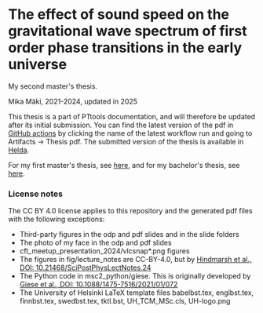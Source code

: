 # The effect of sound speed on the gravitational wave spectrum of first order phase transitions in the early universe

My second master's thesis.

Mika Mäki, 2021-2024, updated in 2025

This thesis is a part of PTtools documentation, and will therefore be updated after its initial submission.
You can find the latest version of the pdf in
[GitHub actions](https://github.com/AgenttiX/msc-thesis2/actions/workflows/main.yml)
by clicking the name of the latest workflow run and going to Artifacts -> Thesis pdf.
The submitted version of the thesis is available in [Helda](http://hdl.handle.net/10138/591514).

For my first master's thesis, see [here](https://urn.fi/URN:NBN:fi:tuni-202010277540),
and for my bachelor's thesis, see [here](http://urn.fi/URN:NBN:fi:tuni-201909103227).


### License notes
The CC BY 4.0 license applies to this repository and the generated pdf files with the following exceptions:
- Third-party figures in the odp and pdf slides and in the slide folders
- The photo of my face in the odp and pdf slides
- cft_meetup_presentation_2024/vlcsnap*.png figures
- The figures in fig/lecture_notes are CC-BY-4.0, but by [Hindmarsh et al., DOI: 10.21468/SciPostPhysLectNotes.24](https://scipost.org/10.21468/SciPostPhysLectNotes.24)
- The Python code in msc2_python/giese. This is originally developed by [Giese et al., DOI: 10.1088/1475-7516/2021/01/072](https://iopscience.iop.org/article/10.1088/1475-7516/2021/01/072)
- The University of Helsinki LaTeX template files
  babelbst.tex, englbst.tex, finnbst.tex, swedbst.tex, tktl.bst, UH_TCM_MSc.cls, UH-logo.png
